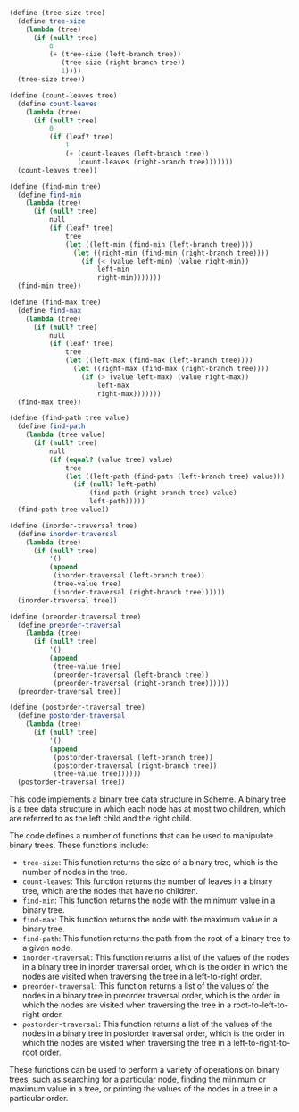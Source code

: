 ```scheme
(define (tree-size tree)
  (define tree-size
    (lambda (tree)
      (if (null? tree)
          0
          (+ (tree-size (left-branch tree))
             (tree-size (right-branch tree))
             1))))
  (tree-size tree))

(define (count-leaves tree)
  (define count-leaves
    (lambda (tree)
      (if (null? tree)
          0
          (if (leaf? tree)
              1
              (+ (count-leaves (left-branch tree))
                 (count-leaves (right-branch tree)))))))
  (count-leaves tree))

(define (find-min tree)
  (define find-min
    (lambda (tree)
      (if (null? tree)
          null
          (if (leaf? tree)
              tree
              (let ((left-min (find-min (left-branch tree))))
                (let ((right-min (find-min (right-branch tree))))
                  (if (< (value left-min) (value right-min))
                      left-min
                      right-min)))))))
  (find-min tree))

(define (find-max tree)
  (define find-max
    (lambda (tree)
      (if (null? tree)
          null
          (if (leaf? tree)
              tree
              (let ((left-max (find-max (left-branch tree))))
                (let ((right-max (find-max (right-branch tree))))
                  (if (> (value left-max) (value right-max))
                      left-max
                      right-max)))))))
  (find-max tree))

(define (find-path tree value)
  (define find-path
    (lambda (tree value)
      (if (null? tree)
          null
          (if (equal? (value tree) value)
              tree
              (let ((left-path (find-path (left-branch tree) value)))
                (if (null? left-path)
                    (find-path (right-branch tree) value)
                    left-path)))))
  (find-path tree value))

(define (inorder-traversal tree)
  (define inorder-traversal
    (lambda (tree)
      (if (null? tree)
          '()
          (append
           (inorder-traversal (left-branch tree))
           (tree-value tree)
           (inorder-traversal (right-branch tree))))))
  (inorder-traversal tree))

(define (preorder-traversal tree)
  (define preorder-traversal
    (lambda (tree)
      (if (null? tree)
          '()
          (append
           (tree-value tree)
           (preorder-traversal (left-branch tree))
           (preorder-traversal (right-branch tree))))))
  (preorder-traversal tree))

(define (postorder-traversal tree)
  (define postorder-traversal
    (lambda (tree)
      (if (null? tree)
          '()
          (append
           (postorder-traversal (left-branch tree))
           (postorder-traversal (right-branch tree))
           (tree-value tree))))))
  (postorder-traversal tree))
```

This code implements a binary tree data structure in Scheme. A binary tree is a tree data structure in which each node has at most two children, which are referred to as the left child and the right child.

The code defines a number of functions that can be used to manipulate binary trees. These functions include:

* `tree-size`: This function returns the size of a binary tree, which is the number of nodes in the tree.
* `count-leaves`: This function returns the number of leaves in a binary tree, which are the nodes that have no children.
* `find-min`: This function returns the node with the minimum value in a binary tree.
* `find-max`: This function returns the node with the maximum value in a binary tree.
* `find-path`: This function returns the path from the root of a binary tree to a given node.
* `inorder-traversal`: This function returns a list of the values of the nodes in a binary tree in inorder traversal order, which is the order in which the nodes are visited when traversing the tree in a left-to-right order.
* `preorder-traversal`: This function returns a list of the values of the nodes in a binary tree in preorder traversal order, which is the order in which the nodes are visited when traversing the tree in a root-to-left-to-right order.
* `postorder-traversal`: This function returns a list of the values of the nodes in a binary tree in postorder traversal order, which is the order in which the nodes are visited when traversing the tree in a left-to-right-to-root order.

These functions can be used to perform a variety of operations on binary trees, such as searching for a particular node, finding the minimum or maximum value in a tree, or printing the values of the nodes in a tree in a particular order.